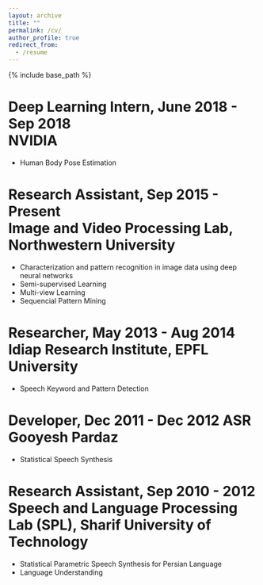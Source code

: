 ```yaml
---
layout: archive
title: ""
permalink: /cv/
author_profile: true
redirect_from:
  - /resume
---
```


{% include base_path %}

Deep Learning Intern, June 2018 - Sep 2018 <br/> NVIDIA
======
* Human Body Pose Estimation

Research Assistant, Sep 2015 - Present <br/> Image and Video Processing Lab, Northwestern University
======
* Characterization and pattern recognition in image data using deep neural networks
* Semi-supervised Learning
* Multi-view Learning
* Sequencial Pattern Mining


Researcher, May 2013 - Aug 2014 <br/> Idiap Research Institute, EPFL University
======
* Speech Keyword and Pattern Detection

Developer, Dec 2011 - Dec 2012
ASR Gooyesh Pardaz
======
* Statistical Speech Synthesis


Research Assistant, Sep 2010 - 2012 <br/> Speech and Language Processing Lab (SPL), Sharif University of Technology 
======

* Statistical Parametric Speech Synthesis for Persian Language
* Language Understanding
